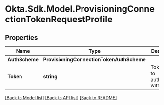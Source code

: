 # Okta.Sdk.Model.ProvisioningConnectionTokenRequestProfile

## Properties

Name | Type | Description | Notes
------------ | ------------- | ------------- | -------------
**AuthScheme** | **ProvisioningConnectionTokenAuthScheme** |  | 
**Token** | **string** | Token used to authenticate with the app | [optional] 

[[Back to Model list]](../README.md#documentation-for-models) [[Back to API list]](../README.md#documentation-for-api-endpoints) [[Back to README]](../README.md)

